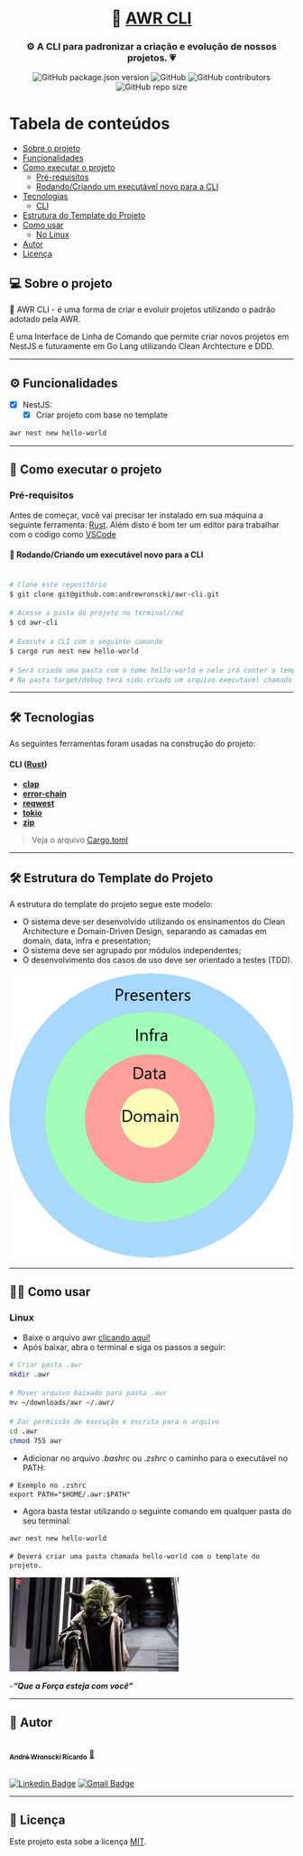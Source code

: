 <h1 align="center">
     🤖 <a href="#" alt="site do places"> AWR CLI</a>
</h1>

<h3 align="center">
    ⚙️ A CLI para padronizar a criação e evolução de nossos projetos. 💗
</h3>

<div align="center">
<p align="center">
<a><img alt="GitHub package.json version" src="https://img.shields.io/github/package-json/v/andrewronscki/places-serverside"></a>
<a><img alt="GitHub" src="https://img.shields.io/github/license/andrewronscki/places-serverside"></a>
<a><img alt="GitHub contributors" src="https://img.shields.io/github/contributors/andrewronscki/places-serverside"></a>
<a><img alt="GitHub repo size" src="https://img.shields.io/github/repo-size/andrewronscki/places-serverside"></a>
</p>
</div>

Tabela de conteúdos
=================
<!--ts-->
   * [Sobre o projeto](#-sobre-o-projeto)
   * [Funcionalidades](#%EF%B8%8F-funcionalidades)
   * [Como executar o projeto](#-como-executar-o-projeto)
     * [Pré-requisitos](#pré-requisitos)
     * [Rodando/Criando um executável novo para a CLI](#-rodandocriando-um-executável-novo-para-a-cli)
   * [Tecnologias](#-tecnologias)
     * [CLI](#cli-rust)
   * [Estrutura do Template do Projeto](#-estrutura-do-template-do-projeto)
   * [Como usar](#-como-usar)
     * [No Linux](#linux)
   * [Autor](#-autor)
   * [Licença](#-licença)
<!--te-->


## 💻 Sobre o projeto

🤖 AWR CLI - é uma forma de criar e evoluir projetos utilizando o padrão adotado pela AWR.

É uma Interface de Linha de Comando que permite criar novos projetos em NestJS e futuramente em Go Lang utilizando Clean Archtecture e DDD.

---

## ⚙️ Funcionalidades

- [x] NestJS:
  - [x] Criar projeto com base no template
```bash
awr nest new hello-world
```

---

## 🚀 Como executar o projeto

### Pré-requisitos

Antes de começar, você vai precisar ter instalado em sua máquina a seguinte ferramenta:
[Rust](https://rustup.rs/).
Além disto é bom ter um editor para trabalhar com o código como [VSCode](https://code.visualstudio.com/)

#### 🎲 Rodando/Criando um executável novo para a CLI

```bash

# Clone este repositório
$ git clone git@github.com:andrewronscki/awr-cli.git

# Acesse a pasta do projeto no terminal/cmd
$ cd awr-cli

# Execute a CLI com o seguinte comando
$ cargo run nest new hello-world

# Será criado uma pasta com o nome hello-world e nele irá conter o template do projeto
# Na pasta target/debug terá sido criado um arquivo executavel chamado awr, rodando no windows ele criará um executável chamado awr.exe

```

---

## 🛠 Tecnologias

As seguintes ferramentas foram usadas na construção do projeto:

#### [](https://github.com/andrewronscki/awr-cli)**CLI** ([Rust](https://www.rust-lang.org/pt-BR))
-   **[clap](https://docs.rs/crate/clap/4.0.32)**
-   **[error-chain](https://docs.rs/crate/error-chain/0.12.4)**
-   **[reqwest](https://docs.rs/crate/reqwest/0.11.13)**
-   **[tokio](https://docs.rs/crate/tokio/1.24.1)**
-   **[zip](https://docs.rs/crate/zip/0.6.3)**

> Veja o arquivo  [Cargo.toml](https://github.com/andrewronscki/awr-cli/blob/main/Cargo.toml)

---

## 🛠 Estrutura do Template do Projeto
A estrutura do template do projeto segue este modelo:
- O sistema deve ser desenvolvido utilizando os ensinamentos do Clean Architecture e Domain-Driven Design, separando as camadas em domain, data, infra e presentation;
- O sistema deve ser agrupado por módulos independentes;
- O desenvolvimento dos casos de uso deve ser orientado a testes (TDD).

<div align="center">
  <img alt="Arquitetura da Api" src="./arquitetura-software.png">
</div>

---

## 👨‍💻 Como usar
### Linux
- Baixe o arquivo awr <a href="https://github.com/andrewronscki/awr-cli/blob/main/awr" target="_blank">clicando aqui!</a>
- Após baixar, abra o terminal e siga os passos a seguir:
```bash
# Criar pasta .awr
mkdir .awr

# Mover arquivo baixado para pasta .awr
mv ~/downloads/awr ~/.awr/

# Dar permissão de execução e escrita para o arquivo
cd .awr
chmod 755 awr
```
- Adicionar no arquivo *.bashrc* ou *.zshrc* o caminho para o executável no PATH:
```
# Exemplo no .zshrc
export PATH="$HOME/.awr:$PATH"
```
- Agora basta testar utilizando o seguinte comando em qualquer pasta do seu terminal:
```
awr nest new hello-world

# Deverá criar uma pasta chamada hello-world com o template do projeto.
```
<img src="https://github.com/andrewronscki/awr-cli/blob/main/yoda.gif" width="300px;" alt="Mestre Yoda"/>
<br />

-***“Que a Força esteja com você”***

---

## 🦸 Autor

<a href="https://andrewronscki.com">
 <img style="border-radius: 50%;" src="https://avatars.githubusercontent.com/u/32884775?v=4" width="100px;" alt=""/>
 <br />
 <sub><b>André Wronscki Ricardo</b></sub></a> <a href="https://andrewronscki.com" title="André Wronscki">🚀</a>
 <br />
 <br />


[![Linkedin Badge](https://img.shields.io/badge/-André-blue?style=flat-square&logo=Linkedin&logoColor=white&link=https://www.linkedin.com/in/andr%C3%A9-wronscki-ricardo-13694bb7/)](https://www.linkedin.com/in/andr%C3%A9-wronscki-ricardo-13694bb7/)
[![Gmail Badge](https://img.shields.io/badge/-andrewronscki@gmail.com-c14438?style=flat-square&logo=Gmail&logoColor=white&link=mailto:andrewronscki@gmail.com)](mailto:andrewronscki@gmail.com)

---

## 📝 Licença

Este projeto esta sobe a licença [MIT](./LICENSE.md).
